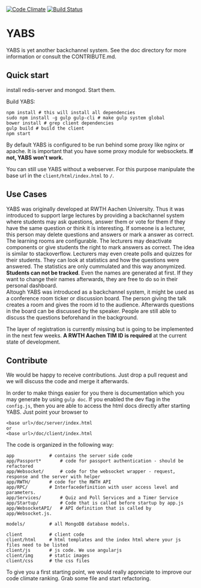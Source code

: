 [![Code Climate](https://codeclimate.com/repos/553cbb63e30ba00a38006646/badges/e059755cfd07f9faef88/gpa.svg)](https://codeclimate.com/repos/553cbb63e30ba00a38006646/feed)
[![Build Status](https://travis-ci.org/j0h/YABS.svg?branch=master)](https://travis-ci.org/j0h/YABS)

# YABS

YABS is yet another backchannel system. See the doc directory for more information or consult the CONTRIBUTE.md.

## Quick start

install redis-server and mongod. Start them.


Build YABS:

```shell
npm install # this will install all dependencies
sudo npm install -g gulp gulp-cli # make gulp system global
bower install # grep client dependencies
gulp build # build the client
npm start
```

By default YABS is configured to be run behind some proxy like nginx or apache. It is 
important that you have some proxy module for websockets. **If not, YABS won't work.**  

You can still use YABS without a webserver. For this purpose manipulate the base url in the
`client/html/index.html` to `/`.

## Use Cases
YABS was originally developed at RWTH Aachen University. Thus it was introduced to support
large lectures by providing a backchannel system where students may ask questions, answer them
or vote for them if they have the same question or think it is interesting. 
If someone is a lecturer, this person may delete questions and answers or mark a answer as correct.
The learning rooms are configurable. The lecturers may deactivate components or give students the
right to mark answers as correct. The idea is similar to stackoverflow. Lecturers may even
create polls and quizzes for their students. They can look at statistics and how the questions were 
answered. The statistics are only cummulated and this way anonymized. **Students can not be tracked**.
Even the names are generated at first. If they want to change their names afterwards, they 
are free to do so in their personal dashboard.  
Altough YABS was introduced as a backchannel system, it might be used as a conference room ticker or
discussion board. The person giving the talk creates a room and gives the room id to the audience.
Afterwards questions in the board can be discussed by the speaker. People are still able to discuss
the questions beforehand in the background.  

The layer of registration is currently missing but is going to be implemented in the next few weeks.
**A RWTH Aachen TIM ID is required** at the current state of development.

## Contribute
We would be happy to receive contributions. Just drop a pull request and we will discuss 
the code and merge it afterwards.  

In order to make things easier for you there is documentation which you may generate by using
`gulp doc`. If you enabled the dev flag in the `config.js`, then you are able to access the 
html docs directly after starting YABS. Just point your browser to 
```
<base url>/doc/server/index.html
or
<base url>/doc/client/index.html
```

The code is organized in the following way:
```
app 			# contains the server side code
app/Passport*		# code for passport authentication - should be refactored
app/Websocket/		# code for the websocket wrapper - request, response and the server with helper
app/RWTH/		# code for the RWTH API
app/RPC/		# Interfacedefinition with user access level and parameters. 
app/Services/		# Quiz and Poll Services and a Timer Service
app/Startup/		# Code that is called before startup by app.js
app/WebsocketAPI/	# API definition that is called by app/Websocket.js.

models/			# all MongoDB database models.

client			# client code
client/html		# html templates and the index html where your js files need to be listed
client/js		# js code. We use angularjs
client/img		# static images
client/css		# the css files
```
To give you a first starting point, we would really appreciate to improve our code climate ranking. 
Grab some file and start refactoring. 
